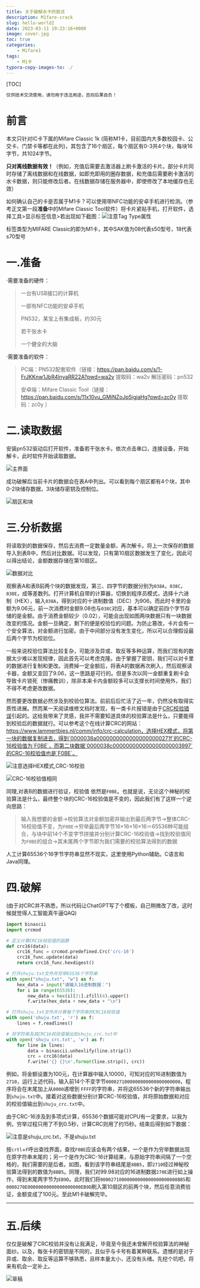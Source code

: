 ```yaml
---
title: 关于破解水卡的尝试
description: M1fare-crack
slug: hello-world2
date: 2023-03-11 19:23:16+0000
image: cover.jpg
toc: true
categories:
    - Mifare1
tags:
    - M1卡
typora-copy-images-to: ./
---
```


[TOC]

```python
仅供技术交流使用，请勿用于违法用途，否则后果自负！
```



# 前言

本文只针对IC卡下属的Mifare Classic 1k (简称M1卡，目前国内大多数校园卡、公交卡、门禁卡等都在此列)，其包含了16个扇区，每个扇区有0-3共4个块，每块16字节，共1024字节。

**只对离线数据有效！**（例如，充值后需要去激活器上刷卡激活的卡片。部分卡片同时存储了离线数据和在线数据，如即充即用的圈存数据，和充值后需要刷卡激活的水卡数据，则只能修改后者。在线数据存储在服务器中，即使修改了本地缓存也无效）

如何确认自己的卡是否属于M1卡？可以使用带NFC功能的安卓手机进行检测。（参考正文第一段**准备**中的Mifare Classic Tool软件）将卡片紧贴手机，打开软件，选择工具>显示标签信息>若出现如下截图：![注意Tag Type属性](mct.jpg)

标签类型为MIFARE Classic的即为M1卡，其中SAK值为08代表s50型号，18代表s70型号



# 一.准备

·需要准备的硬件：

> 一台有USB接口的计算机
>
> 一部有NFC功能的安卓手机
>
> PN532，某宝上有集成板，约30元
>
> 若干张水卡
>
> 一个健全的大脑

·需要准备的软件：

> PC端：PN532配套软件（链接：https://pan.baidu.com/s/1-FrJKKnw1JbR4lnyaRR22A?pwd=wa2v 提取码：wa2v  解压密码：pn532
>
> 安卓端：Mifare Classic Tool（链接：https://pan.baidu.com/s/11x10vu_GMiNZoJp5igiaHg?pwd=zc0y 提取码：zc0y ）
> 

# 二.读取数据

安装pn532驱动后打开软件，准备若干张水卡。依次点击串口，连接设备，开始解卡，此时软件开始读取数据。

![主界面](pn532start.png)

成功破解后当前卡片的数据会在表A中列出。可以看到每个扇区都有4个块，其中0-2块储存数据，3块储存密钥及控制位。

![扇区和块](dumpintro.png)

# 三.分析数据

将读取到的数据保存，然后去消费一定数量金额，再次解卡。将上一次保存的数据导入到表B中，然后对比数据。可以发现，只有第10扇区数据发生了变化，因此可以得出结论，金额数据存储在第10扇区。

![数据对比](908906.png)

观察表A和表B前两个块的数据发现，第三、四字节的数据分别为`038A`，`038C`，`038E`，成等差数列。打开计算机自带的计算器，切换到程序员模式，选择十六进制（HEX），输入`038A`，得到对应的十进制数值（DEC）为906。而此时卡里的金额为9.06元，前一次消费时金额9.08也与`038C`对应，基本可以确定前四个字节存储的是金额。由于消费金额较少（0.02），可能会出现如图两块数据只有一块数据改变的情况。金额一旦确定，剩下的便是校验位的问题。为防止篡改，卡片会有一个安全算法，对金额进行加密。由于中间部分没有发生变化，所以可以合理假设最后两个字节为校验位。

一般来说校验位算法比较复杂，可能涉及异或、取反等多种运算，而我们现有的数据太少难以发现规律，因此首先可以考虑克隆。由于掌握了密钥，我们可以对卡里的数据进行复制和更改。消费掉一定金额后，将表A的数据再次刷入，然后观察读卡器，金额又变回了9.06，这一思路是可行的。但是多次以同一金额重复刷卡会导致卡片锁死（惨痛教训），除非本来卡内金额较多可以支撑长时间使用外，我们不得不考虑更改数据。

然而要更改数据必然涉及到校验位算法。前前后后忙活了近一年，仍然没有取得实质性进展。然而某一天阅读维修文档时发现，有一类卡片报错是由于<u>CRC校验错误</u>引起的。这给我带来了灵感，我并不需要知道具体的校验算法是什么，只要能得到校验后的数据就行。可以参考这个在线计算CRC的网站：https://www.lammertbies.nl/comm/info/crc-calculation，选择HEX模式，将第一块的数据复制进去，得到`0000038a00000000000000000000271f`的CRC-16校验值为`F0BE`，而第二块数据`0000038c000000000000000000003997`的CRC-16校验值也是`F0BE`。

![注意选择HEX模式,CRC-16校验](f0be1.png)

![CRC-16校验值相同](f0be2.png)

同理,对表B的数据进行验证，校验值 依然是`F0BE`。也就是说，无论这个神秘的校验算法是什么，最终整个块的CRC-16校验值是不变的，因此我们有了这样一个逆向思路：

> 输入我想要的金额→校验算法对金额加密并输出到最后两字节→整体CRC-16校验值不变，为`F0BE`→穷举最后两字节16×16×16×16＝65536种可能组合，与块中前14个不变字节拼接并分别计算CRC-16校验值→找到校验值同为`F0BE`的组合→其末尾两个字节即为我们需要的校验算法得到的数据

人工计算65536个16字节字符串显然不现实，这里使用Python辅助。C语言和Java同理。

# 四.破解

(由于对CRC并不熟悉，所以代码让ChatGPT写了个模板，自己稍微改了改，这时候就觉得人工智能真牛逼QAQ)



```python
import binascii
import crcmod

# 定义计算CRC16校验值的函数
def crc16(data):
    crc16_func = crcmod.predefined.Crc('crc-16')
    crc16_func.update(data)
    return crc16_func.hexdigest()

# 打开shuju.txt文件并穷举65536个字符串
with open("shuju.txt", "w") as f:
    hex_data = input("请输入16进制数据：")
    for i in range(65536):
        new_data = hex(i)[2:].zfill(4).upper()
        f.write(hex_data + new_data + "\n")

# 打开shuju.txt文件并计算每个字符串的CRC16校验值
with open('shuju.txt', 'r') as f:
    lines = f.readlines()

# 将字符串及其CRC16校验值输出到shuju_crc.txt中
with open('shuju_crc.txt', 'w') as f:
    for line in lines:
        data = binascii.unhexlify(line.strip())
        crc = crc16(data)
        f.write('{} {}\n'.format(line.strip(), crc))

```

例如，将金额设置为100元，在计算器中输入10000，可知对应的16进制数值为`2710`，运行上述代码，输入前14个不变字节`0000271000000000000000000000`，程序将会在末尾加上从`0000`递增到 `FFFF`的字符串，并将这65536个新的字符串输出到`shuju.txt`中。接着对这些数据分别计算CRC-16校验值，并将原始数据和对应的校验值输出到`shuju_crc.txt`中。

由于CRC-16涉及到多项式计算，65536个数据可能对CPU有一定要求，以我为例，穷举过程只用了不到0.5秒，计算CRC则用了约15秒。结束后得到如下数据：

![注意是shuju_crc.txt，不是shuju.txt](8bb5.png)

按`crtl`+`F`呼出查找界面，查找`F0BE`应该会有两个结果，一个是作为穷举数据出现在原字符串末尾的；另一个是作为CRC-16计算结果，与原始字符串间隔了一个空格的，我们需要的是后者。如图，看到该字符串结尾是`8BB5`，即`2710`经过神秘校验算法得到的数值为`8BB5`。同理，我们对99.98对应的16进制数据`270E`进行如上操作，得到末尾两字节为`EB9D`。此时我们将`00002710000000000000000000008BB5`和`0000270E00000000000000000000EB9D`刷入第10扇区的前两个块，然后任意消费验证，金额变成了100元。至此M1卡破解完毕。

---

# 五.后续

仅仅是破解了CRC校验并没有让我满足，毕竟至今我还未曾解开校验算法的神秘面纱。以及，每张卡的密钥是不同的，且似乎与卡号有着某种联系。遗憾的是对于异或、取余、取反等运算不够熟悉，且样本量太小，还没有头绪。先挖个坑吧，将来有机会一定补上。

![草稿](caogao.jpg)
